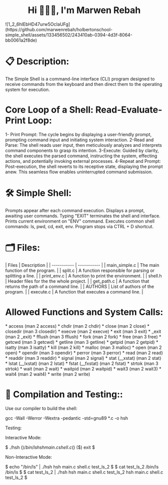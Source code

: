 <h1 align="center">Hi 👨🏻‍💻, I'm Marwen Rebah</h1>
![1_2_6hIEbHD47urw5OcIaUFg](https://github.com/marwenrebah/holbertonschool-simple_shell/assets/133456502/243410ab-0394-4d3f-8064-bb0061a2f8de)

<h1>📋 Description:</h1>
<p>The Simple Shell is a command-line interface (CLI) program designed to receive commands from the keyboard and then direct them to the operating system for execution.</p>

<h1>Core Loop of a Shell: Read-Evaluate-Print Loop:</h1>
1- Print Prompt: The cycle begins by displaying a user-friendly prompt, prompting command input and initiating system interaction.
2-Read and Parse: The shell reads user input, then meticulously analyzes and interprets command components to grasp its intention.
3-Execute: Guided by clarity, the shell executes the parsed command, instructing the system, effecting actions, and potentially invoking external processes.
4-Repeat and Prompt: Post-execution, the shell reverts to its receptive state, displaying the prompt anew. This seamless flow enables uninterrupted command submission.

<h1>🛠️ Simple Shell:</h1>
Prompts appear after each command execution.
Displays a prompt, awaiting user commands.
Typing "EXIT" terminates the shell and interface.
Prints current environment on "ENV" command.
Executes common shell commands: ls, pwd, cd, exit, env.
Program stops via CTRL + D shortcut.

<h1>🗂️ Files:</h1>
| Files      | Description |
| ----------- | ----------- |
| main_simple.c      | The main function of the program.     |
| split.c   | A function responsible for parsing or splitting a line.        |
| print_env.c      | A function to print the environment.     |
| shell.h  | Header files for the the whole project.        |
| get_path.c  | A function that returns the path of a command line.        |
| AUTHORS  | List of authors of the program.        |
| execute.c  | A function that executes a command line.        |

<h1>Allowed Functions and System Calls:</h1>
* access (man 2 access)
* chdir (man 2 chdir)
* close (man 2 close)
* closedir (man 3 closedir)
* execve (man 2 execve)
* exit (man 3 exit)
* _exit (man 2 _exit)
* fflush (man 3 fflush)
* fork (man 2 fork)
* free (man 3 free)
* getcwd (man 3 getcwd)
* getline (man 3 getline)
* getpid (man 2 getpid)
* isatty (man 3 isatty)
* kill (man 2 kill)
* malloc (man 3 malloc)
* open (man 2 open)
* opendir (man 3 opendir)
* perror (man 3 perror)
* read (man 2 read)
* readdir (man 3 readdir)
* signal (man 2 signal)
* stat (__xstat) (man 2 stat)
* lstat (__lxstat) (man 2 lstat)
* fstat (__fxstat) (man 2 fstat)
* strtok (man 3 strtok)
* wait (man 2 wait)
* waitpid (man 2 waitpid)
* wait3 (man 2 wait3)
* wait4 (man 2 wait4)
* write (man 2 write)
<h1>🔭 Compilation and Testing::</h1>
Use our compiler to build the shell:

gcc -Wall -Werror -Wextra -pedantic -std=gnu89 *.c -o hsh

Testing:

Interactive Mode:

$ ./hsh
($) /bin/ls
hsh main.c shell.c
($)
($) exit
$


Non-Interactive Mode:

$ echo "/bin/ls" | ./hsh
hsh main.c shell.c test_ls_2
$
$ cat test_ls_2
/bin/ls
/bin/ls
$
$ cat test_ls_2 | ./hsh
hsh main.c shell.c test_ls_2
hsh main.c shell.c test_ls_2
$